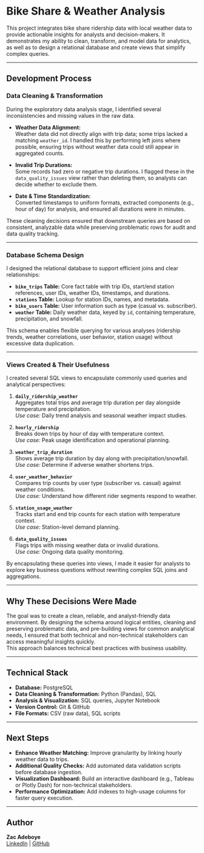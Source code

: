# Bike Share & Weather Analysis

This project integrates bike share ridership data with local weather data to provide actionable insights for analysts and decision-makers. It demonstrates my ability to clean, transform, and model data for analytics, as well as to design a relational database and create views that simplify complex queries.

---

## Development Process

### Data Cleaning & Transformation
During the exploratory data analysis stage, I identified several inconsistencies and missing values in the raw data.

- **Weather Data Alignment:**  
  Weather data did not directly align with trip data; some trips lacked a matching `weather_id`. I handled this by performing left joins where possible, ensuring trips without weather data could still appear in aggregated counts.

- **Invalid Trip Durations:**  
  Some records had zero or negative trip durations. I flagged these in the `data_quality_issues` view rather than deleting them, so analysts can decide whether to exclude them.

- **Date & Time Standardization:**  
  Converted timestamps to uniform formats, extracted components (e.g., hour of day) for analysis, and ensured all durations were in minutes.

These cleaning decisions ensured that downstream queries are based on consistent, analyzable data while preserving problematic rows for audit and data quality tracking.

---

### Database Schema Design
I designed the relational database to support efficient joins and clear relationships:

- **`bike_trips` Table:** Core fact table with trip IDs, start/end station references, user IDs, weather IDs, timestamps, and durations.
- **`stations` Table:** Lookup for station IDs, names, and metadata.
- **`bike_users` Table:** User information such as type (casual vs. subscriber).
- **`weather` Table:** Daily weather data, keyed by `id`, containing temperature, precipitation, and snowfall.

This schema enables flexible querying for various analyses (ridership trends, weather correlations, user behavior, station usage) without excessive data duplication.

---

### Views Created & Their Usefulness
I created several SQL views to encapsulate commonly used queries and analytical perspectives:

1. **`daily_ridership_weather`**  
   Aggregates total trips and average trip duration per day alongside temperature and precipitation.  
   _Use case:_ Daily trend analysis and seasonal weather impact studies.

2. **`hourly_ridership`**  
   Breaks down trips by hour of day with temperature context.  
   _Use case:_ Peak usage identification and operational planning.

3. **`weather_trip_duration`**  
   Shows average trip duration by day along with precipitation/snowfall.  
   _Use case:_ Determine if adverse weather shortens trips.

4. **`user_weather_behavior`**  
   Compares trip counts by user type (subscriber vs. casual) against weather conditions.  
   _Use case:_ Understand how different rider segments respond to weather.

5. **`station_usage_weather`**  
   Tracks start and end trip counts for each station with temperature context.  
   _Use case:_ Station-level demand planning.

6. **`data_quality_issues`**  
   Flags trips with missing weather data or invalid durations.  
   _Use case:_ Ongoing data quality monitoring.

By encapsulating these queries into views, I made it easier for analysts to explore key business questions without rewriting complex SQL joins and aggregations.

---

## Why These Decisions Were Made
The goal was to create a clean, reliable, and analyst-friendly data environment. By designing the schema around logical entities, cleaning and preserving problematic data, and pre-building views for common analytical needs, I ensured that both technical and non-technical stakeholders can access meaningful insights quickly.  
This approach balances technical best practices with business usability.

---

## Technical Stack
- **Database:** PostgreSQL
- **Data Cleaning & Transformation:** Python (Pandas), SQL
- **Analysis & Visualization:** SQL queries, Jupyter Notebook
- **Version Control:** Git & GitHub
- **File Formats:** CSV (raw data), SQL scripts

---

## Next Steps
- **Enhance Weather Matching:** Improve granularity by linking hourly weather data to trips.
- **Additional Quality Checks:** Add automated data validation scripts before database ingestion.
- **Visualization Dashboard:** Build an interactive dashboard (e.g., Tableau or Plotly Dash) for non-technical stakeholders.
- **Performance Optimization:** Add indexes to high-usage columns for faster query execution.

---

## Author
**Zac Adeboye**  
[LinkedIn](https://www.linkedin.com/) | [GitHub](https://github.com/)
